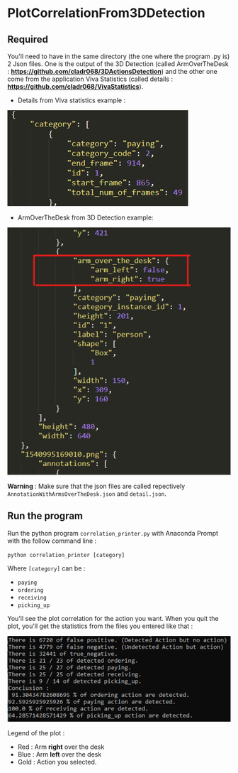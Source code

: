 # PlotCorrelationFrom3DDetection

## Required

You'll need to have in the same directory (the one where the program .py is) 2 Json files. One is the output of the 3D Detection (called ArmOverTheDesk : **https://github.com/cladr068/3DActionsDetection**) and the other one come from the application Viva Statistics (called details : **https://github.com/cladr068/VivaStatistics**).
- Details from Viva statistics example :

![picture](img/img.png)
- ArmOverTheDesk from 3D Detection example:

![picture](img/armoverthedesk.png)

**Warning** : Make sure that the json files are called repectively `AnnotationWithArmsOverTheDesk.json` and `detail.json`.

## Run the program

Run the python program `correlation_printer.py` with Anaconda Prompt with the follow command line : 

`python correlation_printer [category]`

Where `[category]` can be : 
- `paying`
- `ordering`
- `receiving`
- `picking_up`

You'll see the plot correlation for the action you want. When you quit the plot, you'll get the statistics from the files you entered like that : 

![picture](img/results.png)

Legend of the plot :

- Red : Arm **right** over the desk
- Blue : Arm **left** over the desk
- Gold : Action you selected. 
